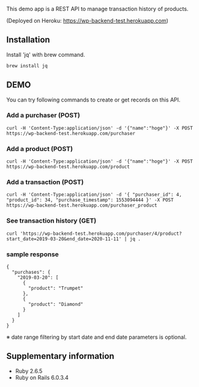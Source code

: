 This demo app is a REST API to manage transaction history of products.

(Deployed on Heroku: https://wp-backend-test.herokuapp.com)

## Installation

Install 'jq' with brew command.

```bash
brew install jq
```

## DEMO

You can try following commands to create or get records on this API.

### Add a purchaser (POST)

```terminal
curl -H 'Content-Type:application/json' -d '{"name":"hoge"}' -X POST https://wp-backend-test.herokuapp.com/purchaser
```

### Add a product (POST)

```terminal
curl -H 'Content-Type:application/json' -d '{"name":"hoge"}' -X POST https://wp-backend-test.herokuapp.com/product
```

### Add a transaction (POST)

```terminal
curl -H 'Content-Type:application/json' -d '{ "purchaser_id": 4, "product_id": 34, "purchase_timestamp": 1553094444 }' -X POST https://wp-backend-test.herokuapp.com/purchaser_product
```

### See transaction history (GET)

```terminal
curl 'https://wp-backend-test.herokuapp.com/purchaser/4/product?start_date=2019-03-20&end_date=2020-11-11' | jq .
```

### sample response

```terminal
{
  "purchases": {
    "2019-03-20": [
      {
        "product": "Trumpet"
      },
      {
        "product": "Diamond"
      }
    ]
  }
}
```

※ date range filtering by start date and end date parameters is optional.

## Supplementary information

- Ruby 2.6.5
- Ruby on Rails 6.0.3.4
